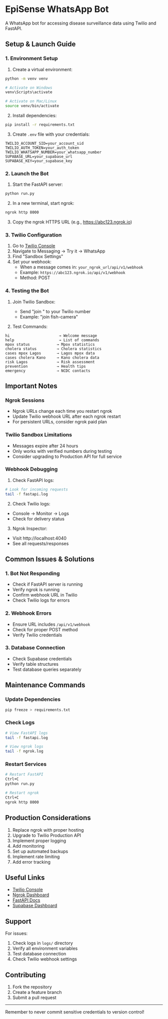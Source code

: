 # EpiSense WhatsApp Bot

A WhatsApp bot for accessing disease surveillance data using Twilio and FastAPI.

## Setup & Launch Guide

### 1. Environment Setup

1. Create a virtual environment:
```bash
python -m venv venv

# Activate on Windows
venv\Scripts\activate

# Activate on Mac/Linux
source venv/bin/activate
```

2. Install dependencies:
```bash
pip install -r requirements.txt
```

3. Create `.env` file with your credentials:
```env
TWILIO_ACCOUNT_SID=your_account_sid
TWILIO_AUTH_TOKEN=your_auth_token
TWILIO_WHATSAPP_NUMBER=your_whatsapp_number
SUPABASE_URL=your_supabase_url
SUPABASE_KEY=your_supabase_key
```

### 2. Launch the Bot

1. Start the FastAPI server:
```bash
python run.py
```

2. In a new terminal, start ngrok:
```bash
ngrok http 8000
```

3. Copy the ngrok HTTPS URL (e.g., https://abc123.ngrok.io)

### 3. Twilio Configuration

1. Go to [Twilio Console](https://console.twilio.com)
2. Navigate to Messaging → Try it → WhatsApp
3. Find "Sandbox Settings"
4. Set your webhook:
   - When a message comes in: `your_ngrok_url/api/v1/webhook`
   - Example: `https://abc123.ngrok.io/api/v1/webhook`
   - Method: POST

### 4. Testing the Bot

1. Join Twilio Sandbox:
   - Send "join <your-sandbox-code>" to your Twilio number
   - Example: "join fish-camera"

2. Test Commands:
```
hi                      → Welcome message
help                    → List of commands
mpox status            → Mpox statistics
cholera status         → Cholera statistics
cases mpox Lagos       → Lagos mpox data
cases cholera Kano     → Kano cholera data
risk Lagos             → Risk assessment
prevention             → Health tips
emergency              → NCDC contacts
```

## Important Notes

### Ngrok Sessions
- Ngrok URLs change each time you restart ngrok
- Update Twilio webhook URL after each ngrok restart
- For persistent URLs, consider ngrok paid plan

### Twilio Sandbox Limitations
- Messages expire after 24 hours
- Only works with verified numbers during testing
- Consider upgrading to Production API for full service

### Webhook Debugging
1. Check FastAPI logs:
```bash
# Look for incoming requests
tail -f fastapi.log
```

2. Check Twilio logs:
- Console → Monitor → Logs
- Check for delivery status

3. Ngrok Inspector:
- Visit http://localhost:4040
- See all requests/responses

## Common Issues & Solutions

### 1. Bot Not Responding
- Check if FastAPI server is running
- Verify ngrok is running
- Confirm webhook URL in Twilio
- Check Twilio logs for errors

### 2. Webhook Errors
- Ensure URL includes `/api/v1/webhook`
- Check for proper POST method
- Verify Twilio credentials

### 3. Database Connection
- Check Supabase credentials
- Verify table structures
- Test database queries separately

## Maintenance Commands

### Update Dependencies
```bash
pip freeze > requirements.txt
```

### Check Logs
```bash
# View FastAPI logs
tail -f fastapi.log

# View ngrok logs
tail -f ngrok.log
```

### Restart Services
```bash
# Restart FastAPI
Ctrl+C
python run.py

# Restart ngrok
Ctrl+C
ngrok http 8000
```

## Production Considerations

1. Replace ngrok with proper hosting
2. Upgrade to Twilio Production API
3. Implement proper logging
4. Add monitoring
5. Set up automated backups
6. Implement rate limiting
7. Add error tracking

## Useful Links

- [Twilio Console](https://console.twilio.com)
- [Ngrok Dashboard](https://dashboard.ngrok.com)
- [FastAPI Docs](https://fastapi.tiangolo.com)
- [Supabase Dashboard](https://app.supabase.io)

## Support

For issues:
1. Check logs in `logs/` directory
2. Verify all environment variables
3. Test database connection
4. Check Twilio webhook settings

## Contributing

1. Fork the repository
2. Create a feature branch
3. Submit a pull request

---

Remember to never commit sensitive credentials to version control!